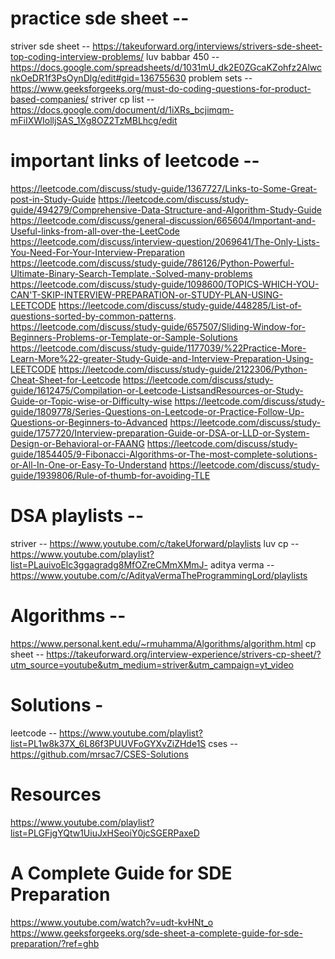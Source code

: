 # practice sde sheet --

striver sde sheet -- https://takeuforward.org/interviews/strivers-sde-sheet-top-coding-interview-problems/
luv babbar 450 -- https://docs.google.com/spreadsheets/d/1031mU_dk2E0ZGcaKZohfz2AlwcnkOeDR1f3PsOynDlg/edit#gid=136755630
problem sets -- https://www.geeksforgeeks.org/must-do-coding-questions-for-product-based-companies/
striver cp list -- https://docs.google.com/document/d/1iXRs_bcjimqm-mFiIXWIolljSAS_1Xg8OZ2TzMBLhcg/edit

# important links of leetcode --

https://leetcode.com/discuss/study-guide/1367727/Links-to-Some-Great-post-in-Study-Guide
https://leetcode.com/discuss/study-guide/494279/Comprehensive-Data-Structure-and-Algorithm-Study-Guide
https://leetcode.com/discuss/general-discussion/665604/Important-and-Useful-links-from-all-over-the-LeetCode
https://leetcode.com/discuss/interview-question/2069641/The-Only-Lists-You-Need-For-Your-Interview-Preparation
https://leetcode.com/discuss/study-guide/786126/Python-Powerful-Ultimate-Binary-Search-Template.-Solved-many-problems
https://leetcode.com/discuss/study-guide/1098600/TOPICS-WHICH-YOU-CAN'T-SKIP-INTERVIEW-PREPARATION-or-STUDY-PLAN-USING-LEETCODE
https://leetcode.com/discuss/study-guide/448285/List-of-questions-sorted-by-common-patterns.
https://leetcode.com/discuss/study-guide/657507/Sliding-Window-for-Beginners-Problems-or-Template-or-Sample-Solutions
https://leetcode.com/discuss/study-guide/1177039/%22Practice-More-Learn-More%22-greater-Study-Guide-and-Interview-Preparation-Using-LEETCODE
https://leetcode.com/discuss/study-guide/2122306/Python-Cheat-Sheet-for-Leetcode
https://leetcode.com/discuss/study-guide/1612475/Compilation-or-Leetcode-ListsandResources-or-Study-Guide-or-Topic-wise-or-Difficulty-wise
https://leetcode.com/discuss/study-guide/1809778/Series-Questions-on-Leetcode-or-Practice-Follow-Up-Questions-or-Beginners-to-Advanced
https://leetcode.com/discuss/study-guide/1757720/Interview-preparation-Guide-or-DSA-or-LLD-or-System-Design-or-Behavioral-or-FAANG
https://leetcode.com/discuss/study-guide/1854405/9-Fibonacci-Algorithms-or-The-most-complete-solutions-or-All-In-One-or-Easy-To-Understand
https://leetcode.com/discuss/study-guide/1939806/Rule-of-thumb-for-avoiding-TLE

# DSA playlists --

striver -- https://www.youtube.com/c/takeUforward/playlists
luv cp -- https://www.youtube.com/playlist?list=PLauivoElc3ggagradg8MfOZreCMmXMmJ-
aditya verma -- https://www.youtube.com/c/AdityaVermaTheProgrammingLord/playlists

# Algorithms --

https://www.personal.kent.edu/~rmuhamma/Algorithms/algorithm.html
cp sheet -- https://takeuforward.org/interview-experience/strivers-cp-sheet/?utm_source=youtube&utm_medium=striver&utm_campaign=yt_video

# Solutions -

leetcode -- https://www.youtube.com/playlist?list=PL1w8k37X_6L86f3PUUVFoGYXvZiZHde1S
cses -- https://github.com/mrsac7/CSES-Solutions

# Resources

https://www.youtube.com/playlist?list=PLGFjgYQtw1UiuJxHSeoiY0jcSGERPaxeD

# A Complete Guide for SDE Preparation

https://www.youtube.com/watch?v=udt-kvHNt_o
https://www.geeksforgeeks.org/sde-sheet-a-complete-guide-for-sde-preparation/?ref=ghb

